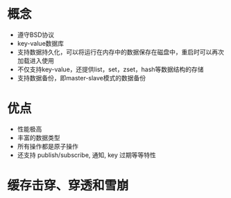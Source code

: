 # 概念

- 遵守BSD协议
- key-value数据库
- 支持数据持久化，可以将运行在内存中的数据保存在磁盘中，重启时可以再次加载进入使用
- 不仅支持key-value，还提供list，set，zset，hash等数据结构的存储
- 支持数据备份，即master-slave模式的数据备份



# 优点

- 性能极高
- 丰富的数据类型
- 所有操作都是原子操作
- 还支持 publish/subscribe, 通知, key 过期等等特性



# 缓存击穿、穿透和雪崩

